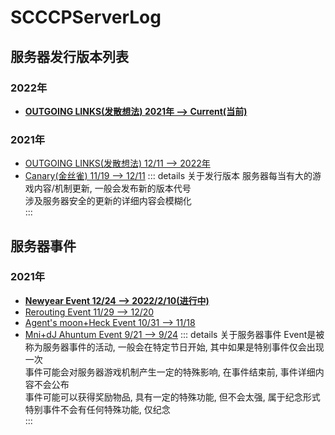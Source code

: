 # SCCCPServerLog

## 服务器发行版本列表
### 2022年
* **[OUTGOING LINKS(发散想法) 2021年 --> Current(当前)](OUTGOINGLINKS)**
### 2021年
* [OUTGOING LINKS(发散想法) 12/11 --> 2022年](OUTGOINGLINKS)
* [Canary(金丝雀) 11/19 --> 12/11](Canary)
::: details 关于发行版本
服务器每当有大的游戏内容/机制更新, 一般会发布新的版本代号  
涉及服务器安全的更新的详细内容会模糊化  
:::

## 服务器事件
### 2021年
* **[Newyear Event 12/24 --> 2022/2/10(进行中)](Event/2021/Newyear)**
* [Rerouting Event 11/29 --> 12/20](Event/Rerouting)
* [Agent's moon+Heck Event 10/31 --> 11/18](Event/2021/Agent'smoon+Heck)
* [Mni+dJ Ahuntum Event 9/21 --> 9/24](Event/2021/Mni+dJoAhuntum)
::: details 关于服务器事件
Event是被称为服务器事件的活动, 一般会在特定节日开始, 其中如果是特别事件仅会出现一次  
事件可能会对服务器游戏机制产生一定的特殊影响, 在事件结束前, 事件详细内容不会公布  
事件可能可以获得奖励物品, 具有一定的特殊功能, 但不会太强, 属于纪念形式
特别事件不会有任何特殊功能, 仅纪念  
:::
